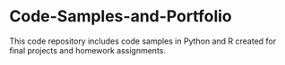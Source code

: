 # Code-Samples-and-Portfolio
This code repository includes code samples in Python and R created for final projects and homework assignments.
